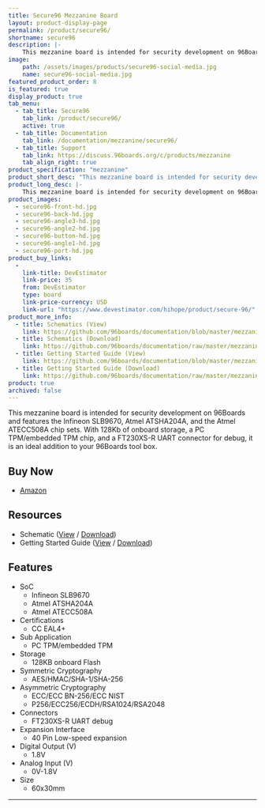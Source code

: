 ```yaml
---
title: Secure96 Mezzanine Board
layout: product-display-page
permalink: /product/secure96/
shortname: secure96
description: |-
    This mezzanine board is intended for security development on 96Boards and features the Infineon SLB9670, Atmel ATSHA204A, and the Atmel ATECC508A chip sets.
image:
    path: /assets/images/products/secure96-social-media.jpg
    name: secure96-social-media.jpg
featured_product_order: 8
is_featured: true
display_product: true
tab_menu:
  - tab_title: Secure96
    tab_link: /product/secure96/
    active: true
  - tab_title: Documentation
    tab_link: /documentation/mezzanine/secure96/
  - tab_title: Support
    tab_link: https://discuss.96boards.org/c/products/mezzanine
    tab_align_right: true
product_specification: "mezzanine"
product_short_desc: "This mezzanine board is intended for security development on 96Boards and features the Infineon SLB9670, Atmel ATSHA204A, and the Atmel ATECC508A chip sets."
product_long_desc: |-
    This mezzanine board is intended for security development on 96Boards and features the Infineon SLB9670, Atmel ATSHA204A, and the Atmel ATECC508A chip sets. With 128Kb of onboard storage, a PC TPM/embedded TPM chip, and a FT230XS-R UART connector for debug, it is an ideal addition to your 96Boards tool box.
product_images:
  - secure96-front-hd.jpg
  - secure96-back-hd.jpg
  - secure96-angle3-hd.jpg
  - secure96-angle2-hd.jpg
  - secure96-button-hd.jpg
  - secure96-angle1-hd.jpg
  - secure96-port-hd.jpg
product_buy_links:
  -
    link-title: DevEstimator
    link-price: 35
    from: DevEstimator
    type: board
    link-price-currency: USD
    link-url: "https://www.devestimator.com/hihope/product/secure-96/"
product_more_info:
  - title: Schematics (View)
    link: https://github.com/96boards/documentation/blob/master/mezzanine/secure96/files/secure96-schematics.pdf
  - title: Schematics (Download)
    link: https://github.com/96boards/documentation/raw/master/mezzanine/secure96/files/secure96-schematics.pdf
  - title: Getting Started Guide (View)
    link: https://github.com/96boards/documentation/blob/master/mezzanine/secure96/guides/secure96-guide.pdf
  - title: Getting Started Guide (Download)
    link: https://github.com/96boards/documentation/raw/master/mezzanine/secure96/guides/secure96-guide.pdf
product: true
archived: false
---
```

This mezzanine board is intended for security development on 96Boards and features the Infineon SLB9670, Atmel ATSHA204A, and the Atmel ATECC508A chip sets. With 128Kb of onboard storage, a PC TPM/embedded TPM chip, and a FT230XS-R UART connector for debug, it is an ideal addition to your 96Boards tool box.

## Buy Now

- [Amazon](https://amzn.to/2qWN1CC)

## Resources

- Schematic ([View](https://github.com/96boards/documentation/blob/master/mezzanine/secure96/files/secure96-schematics.pdf) / [Download](https://github.com/96boards/documentation/raw/master/mezzanine/secure96/files/secure96-schematics.pdf))
- Getting Started Guide ([View](https://github.com/96boards/documentation/blob/master/mezzanine/secure96/guides/secure96-guide.pdf) / [Download](https://github.com/96boards/documentation/raw/master/mezzanine/secure96/guides/secure96-guide.pdf))

## Features

- SoC
   - Infineon SLB9670
   - Atmel ATSHA204A
   - Atmel ATECC508A
- Certifications
   - CC EAL4+
- Sub Application
   - PC TPM/embedded TPM
- Storage
   - 128KB onboard Flash
- Symmetric Cryptography
   - AES/HMAC/SHA-1/SHA-256
- Asymmetric Cryptography
   - ECC/ECC BN-256/ECC NIST
   - P256/ECC256/ECDH/RSA1024/RSA2048
- Connectors
   - FT230XS-R UART debug
- Expansion Interface
   - 40 Pin Low-speed expansion
- Digital Output (V)
   - 1.8V
- Analog Input (V)
   - 0V-1.8V
- Size
   - 60x30mm

***
